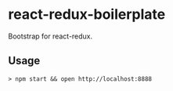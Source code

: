 # react-redux-boilerplate
Bootstrap for react-redux.

## Usage
```
> npm start && open http://localhost:8888
```
